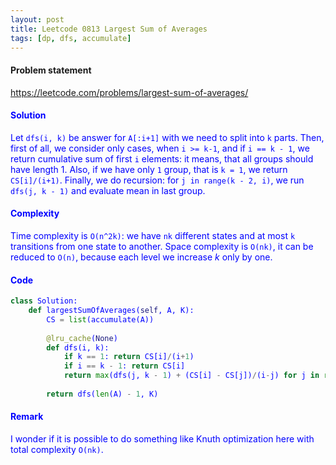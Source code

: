 ```yaml
---
layout: post
title: Leetcode 0813 Largest Sum of Averages
tags: [dp, dfs, accumulate]
---
```


#### Problem statement

<a href="https://leetcode.com/problems/largest-sum-of-averages/"> <font color = blue>https://leetcode.com/problems/largest-sum-of-averages/

#### Solution
Let `dfs(i, k)` be answer for `A[:i+1]` with we need to split into `k` parts. Then, first of all, we consider only cases, when `i >= k-1`, and if `i == k - 1`, we return cumulative sum of first `i` elements: it means, that all groups should have length $1$. Also, if we have only `1` group, that is `k = 1`, we return `CS[i]/(i+1)`. Finally, we do recursion: for `j in range(k - 2, i)`, we run `dfs(j, k - 1)` and evaluate mean in last group.

#### Complexity
Time complexity is `O(n^2k)`: we have `nk` different states and at most `k` transitions from one state to another. Space complexity is `O(nk)`, it can be reduced to `O(n)`, because each level we increase $k$ only by one.

#### Code
```python
class Solution:
    def largestSumOfAverages(self, A, K):
        CS = list(accumulate(A))
        
        @lru_cache(None)
        def dfs(i, k):
            if k == 1: return CS[i]/(i+1)
            if i == k - 1: return CS[i]
            return max(dfs(j, k - 1) + (CS[i] - CS[j])/(i-j) for j in range(k-2, i))
     
        return dfs(len(A) - 1, K)
```

#### Remark
I wonder if it is possible to do something like Knuth optimization here with total complexity `O(nk)`.

